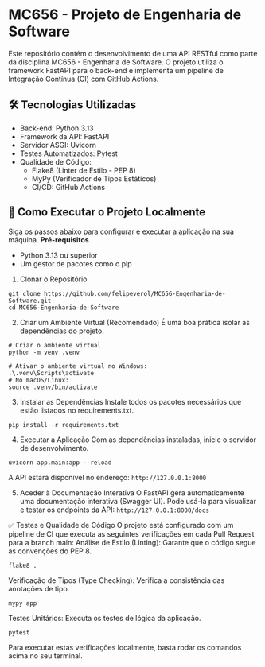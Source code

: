 # MC656 - Projeto de Engenharia de Software
Este repositório contém o desenvolvimento de uma API RESTful como parte da disciplina MC656 - Engenharia de Software. O projeto utiliza o framework FastAPI para o back-end e implementa um pipeline de Integração Contínua (CI) com GitHub Actions.
## 🛠️ Tecnologias Utilizadas
- Back-end: Python 3.13
- Framework da API: FastAPI
- Servidor ASGI: Uvicorn
- Testes Automatizados: Pytest
- Qualidade de Código:
  - Flake8 (Linter de Estilo - PEP 8)
  - MyPy (Verificador de Tipos Estáticos)
  - CI/CD: GitHub Actions
## 🚀 Como Executar o Projeto Localmente
Siga os passos abaixo para configurar e executar a aplicação na sua máquina.
**Pré-requisitos**
- Python 3.13 ou superior
- Um gestor de pacotes como o pip
1. Clonar o Repositório
```
git clone https://github.com/felipeverol/MC656-Engenharia-de-Software.git
cd MC656-Engenharia-de-Software
```

2. Criar um Ambiente Virtual (Recomendado)
É uma boa prática isolar as dependências do projeto.
```
# Criar o ambiente virtual
python -m venv .venv

# Ativar o ambiente virtual no Windows:
.\.venv\Scripts\activate
# No macOS/Linux:
source .venv/bin/activate
```

3. Instalar as Dependências
Instale todos os pacotes necessários que estão listados no requirements.txt.
```
pip install -r requirements.txt
```

4. Executar a Aplicação
Com as dependências instaladas, inicie o servidor de desenvolvimento.
```
uvicorn app.main:app --reload
```

A API estará disponível no endereço:  ```http://127.0.0.1:8000```

5. Aceder à Documentação Interativa
O FastAPI gera automaticamente uma documentação interativa (Swagger UI). Pode usá-la para visualizar e testar os endpoints da API:
```http://127.0.0.1:8000/docs```

✅ Testes e Qualidade de Código
O projeto está configurado com um pipeline de CI que executa as seguintes verificações em cada Pull Request para a branch main:
Análise de Estilo (Linting): Garante que o código segue as convenções do PEP 8.
```
flake8 .
```

Verificação de Tipos (Type Checking): Verifica a consistência das anotações de tipo.
```
mypy app
```

Testes Unitários: Executa os testes de lógica da aplicação.
```
pytest
```

Para executar estas verificações localmente, basta rodar os comandos acima no seu terminal.
